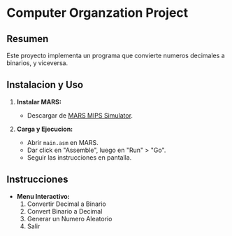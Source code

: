 #  Computer Organzation Project

## Resumen

Este proyecto implementa un programa que convierte numeros decimales a binarios, y viceversa.

## Instalacion y Uso

1. **Instalar MARS:**
   - Descargar de [MARS MIPS Simulator](https://dpetersanderson.github.io/).

2. **Carga y Ejecucion:**
   - Abrir `main.asm` en MARS.
   - Dar click en "Assemble", luego en "Run" > "Go".
   - Seguir las instrucciones en pantalla.

## Instrucciones

- **Menu Interactivo:** 
  1. Convertir Decimal a Binario
  2. Convert Binario a Decimal
  3. Generar un Numero Aleatorio
  4. Salir
